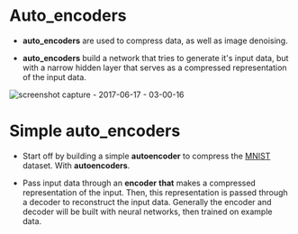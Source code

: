 # Auto_encoders

* **auto_encoders** are used to compress data, as well as image denoising.

* **auto_encoders** build a network that tries to generate it's input data, but with a narrow hidden layer that serves as a compressed representation of the input data.

![screenshot capture - 2017-06-17 - 03-00-16](https://user-images.githubusercontent.com/17912055/27245680-959fc01e-530a-11e7-8170-858c4753dfa4.png)

# Simple auto_encoders

* Start off by building a simple **autoencoder** to compress the [MNIST](http://yann.lecun.com/exdb/mnist/) dataset. With **autoencoders**.

* Pass input data through an **encoder** __that__ makes a compressed representation of the input. Then, this representation is passed through a decoder to reconstruct the input data. Generally the encoder and decoder will be built with neural networks, then trained on example data.

